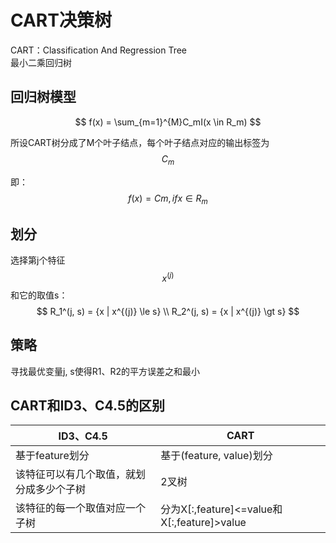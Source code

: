 # CART决策树

CART：Classification And Regression Tree  
最小二乘回归树

## 回归树模型
$$
f(x) = \sum_{m=1}^{M}C_mI(x \in R_m)
$$

所设CART树分成了M个叶子结点，每个叶子结点对应的输出标签为$$C_m$$

即：
$$
f(x) = Cm, if x \in R_m
$$

## 划分

选择第j个特征$$x^{(j)}$$和它的取值s：  
$$
R_1^(j, s) = {x | x^{(j)} \le s}  \\
R_2^(j, s) = {x | x^{(j)} \gt s}
$$

## 策略

寻找最优变量j, s使得R1、R2的平方误差之和最小  

## CART和ID3、C4.5的区别

|ID3、C4.5|CART|
|---|---|
|基于feature划分|基于(feature, value)划分|
|该特征可以有几个取值，就划分成多少个子树|2叉树|
|该特征的每一个取值对应一个子树|分为X[:,feature]<=value和X[:,feature]>value|